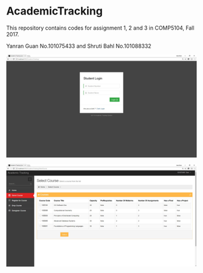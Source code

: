 # AcademicTracking

This repository contains codes for assignment 1, 2 and 3 in COMP5104, Fall 2017.

Yanran Guan No.101075433 and Shruti Bahl No.101088332

![login](demo/login.jpg)

![syllabus](demo/syllabus.jpg)
